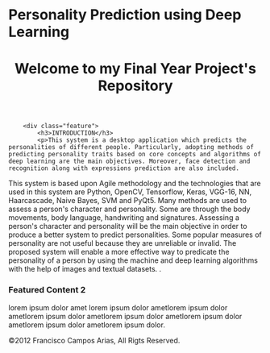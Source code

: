 # Personality Prediction using Deep Learning
<!DOCTYPE HTML>
<!-- THE DOCTYPE tells the browser what type of webpage to render, the doctype used in this website is HTML5 which is the most recent HTML. -->
<html lang="en-US">

<body>
	<div class="container">
<!-- THIS ACTUAL CONTENT BEGINS HERE...this is called a comment. which can only be seen when viewing the source code. This text CANNOT be seen by the browser. Its helpful when you need to place notes, comments or reminders in your code -->
	<header>
		<div class="header">
			<h1>Welcome to my Final Year Project's Repository</h1>
		</div>
	</header>
	<!-- END HEADER | the header element in new to HTML5 -->
	
		<div class="feature">
			<h3>INTRODUCTION</h3>
			<p>This system is a desktop application which predicts the personalities of different people. Particularly, adopting methods of predicting personality traits based on core concepts and algorithms of deep learning are the main objectives. Moreover, face detection and recognition along with expressions prediction are also included.
This system is based upon Agile methodology and the technologies that are used in this system are Python, OpenCV, Tensorflow, Keras, VGG-16, NN, Haarcascade, Naive Bayes, SVM and PyQt5. Many methods are used to assess a person's character and personality. Some are through the body movements, body language, handwriting and signatures. Assessing a person's character and personality will be the main objective in order to produce a better system to predict personalities. Some popular measures of personality are not useful because they are unreliable or invalid. 
The proposed system will enable a more effective way to predicate the personality of a person by using the machine and deep learning algorithms with the help of images and textual datasets.
.</p>
			<!-- LOREM IPSUM is universally used. Lorem ipsum is dummy text, it does't really mean anything. Its used to fill space or for mockups. -->
		</div>
		<div class="feature">
			<h3>Featured Content 2</h3>
			<p>lorem ipsum dolor amet lorem ipsum dolor ametlorem ipsum dolor ametlorem ipsum dolor ametlorem ipsum dolor ametlorem ipsum dolor ametlorem ipsum dolor ametlorem ipsum dolor.</p>
		</div>
	<footer>
		&copy;2012 Francisco Campos Arias, All Rigts Reserved.
	</footer>
	<!-- END FOOTER | the footer element is also new to HTML5 -->
	</div>
</body>
</html>
